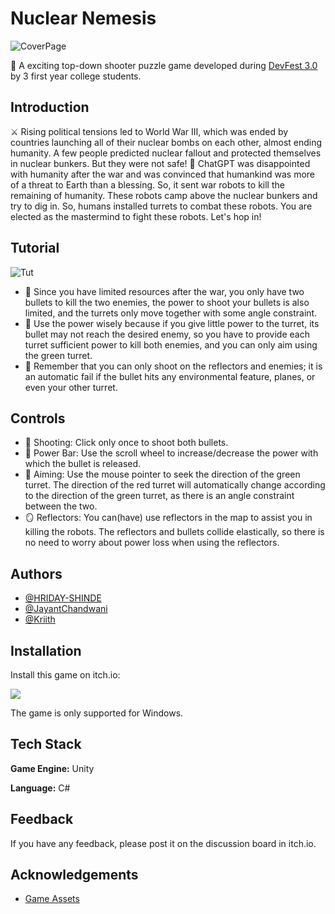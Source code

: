 
# **Nuclear Nemesis**

![CoverPage](https://github.com/HJK-Studio/Nuclear-Nemesis/assets/157167369/d4ef9bc1-d81e-4929-b524-5ed143780482)



🚀 A exciting top-down shooter puzzle game developed during [DevFest 3.0](itch.io/jam/devfest) by 3 first year college students.


## Introduction

⚔️ Rising political tensions led to World War III, which was ended by countries launching all of their nuclear bombs on each other, almost ending humanity. A few people predicted nuclear fallout and protected themselves in nuclear bunkers. But they were not safe!
🤖 ChatGPT was disappointed with humanity after the war and was convinced that humankind was more of a threat to Earth than a blessing. So, it sent war robots to kill the remaining of humanity. These robots camp above the nuclear bunkers and try to dig in. So, humans installed turrets to combat these robots. You are elected as the mastermind to fight these robots. Let's hop in!

## Tutorial

![Tut](https://github.com/HJK-Studio/Nuclear-Nemesis/assets/157167369/f313a489-225f-46d5-ada4-0543c7106d6b)


- 📐 Since you have limited resources after the war, you only have two bullets to kill the two enemies, the power to shoot your bullets is also limited, and the turrets only move together with some angle constraint.
- 🔋 Use the power wisely because if you give little power to the turret, its bullet may not reach the desired enemy, so you have to provide each turret sufficient power to kill both enemies, and you can only aim using the green turret.
- 🎯 Remember that you can only shoot on the reflectors and enemies; it is an automatic fail if the bullet hits any environmental feature, planes, or even your other turret.

## Controls

- 🔫 Shooting: Click only once to shoot both bullets.
- 💪 Power Bar: Use the scroll wheel to increase/decrease the power with which the bullet is released.
- 🎯 Aiming: Use the mouse pointer to seek the direction of the green turret. The direction of the red turret will automatically change according to the direction of the green turret, as there is an angle constraint between the two.
- 🪞 Reflectors: You can(have) use reflectors in the map to assist you in killing the robots. The reflectors and bullets collide elastically, so there is no need to worry about power loss when using the reflectors.

## Authors

- [@HRIDAY-SHINDE](https://github.com/HRIDAY-SHINDE)
- [@JayantChandwani](https://github.com/JayantChandwani)
- [@Kriith](https://github.com/Kriith)


## Installation

Install this game on itch.io:

[![](https://static.itch.io/images/badge.svg)](https://garam-icecream.itch.io/nuclear-nemesis)

The game is only supported for Windows.


    
## Tech Stack

**Game Engine:** Unity

**Language:** C#


## Feedback

If you have any feedback, please post it on the discussion board in itch.io.


## Acknowledgements

 - [Game Assets](kenney.nl/assets)

